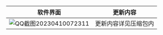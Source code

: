 <div align="center">

| 软件界面  | 更新内容|
| ---------- | -----------|
| ![QQ截图20230410072311](https://user-images.githubusercontent.com/24271838/230801226-05a87d8a-17d1-475d-b194-4eecff4a705f.png)  | 更新内容详见压缩包内 |
  
</div>

